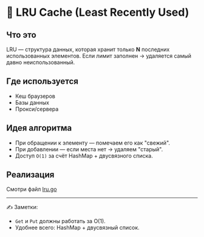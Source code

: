 # 📘 LRU Cache (Least Recently Used)

## Что это
LRU — структура данных, которая хранит только **N** последних использованных элементов.
Если лимит заполнен → удаляется самый давно неиспользованный.

## Где используется
- Кеш браузеров
- Базы данных
- Прокси/сервера

## Идея алгоритма
- При обращении к элементу — помечаем его как "свежий".
- При добавлении — если места нет → удаляем "старый".
- Доступ `O(1)` за счёт HashMap + двусвязного списка.

## Реализация
Смотри файл [lru.go](lru.go)

---

✍️ Заметки:
- `Get` и `Put` должны работать за O(1).
- Удобнее всего: HashMap + двусвязный список.
